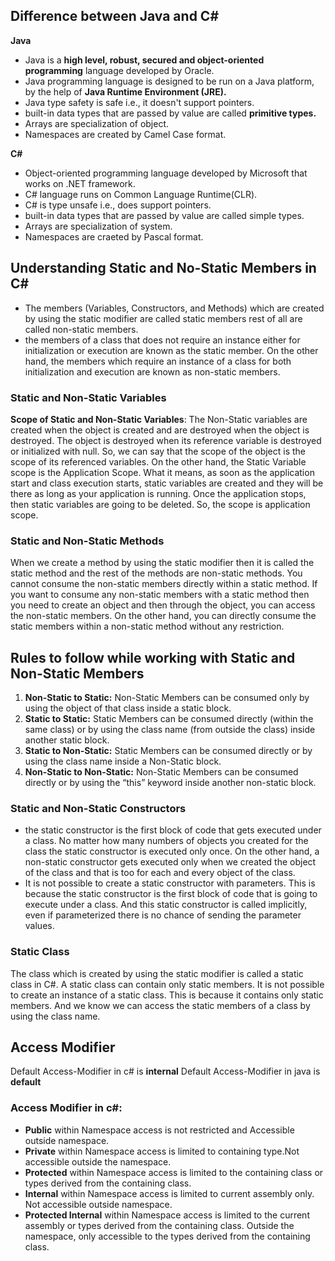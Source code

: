 ## Difference between Java and C#
**Java**
* Java is a **high level, robust, secured and object-oriented programming** language developed by Oracle.
* Java programming language is designed to be run on a Java platform, by the help of **Java Runtime Environment (JRE).**
* Java type safety is safe i.e., it doesn't support pointers.
* built-in data types that are passed by value are called **primitive types.**
* Arrays are specialization of object.
* Namespaces are created by Camel Case format.
  
**C#**
* Object-oriented programming language developed by Microsoft that works on .NET framework.
* C# language runs on Common Language Runtime(CLR).
* C# is type unsafe i.e., does support pointers.
* built-in data types that are passed by value are called simple types.
* Arrays are specialization of system.
* Namespaces are craeted by Pascal format.

## Understanding Static and No-Static Members in C#
* The members (Variables, Constructors, and Methods) which are created by using the static modifier are called static members rest of all are called non-static members.
* the members of a class that does not require an instance either for initialization or execution are known as the static member. On the other hand, the members which require an instance of a class for both initialization and execution are known as non-static members.

### Static and Non-Static Variables
**Scope of Static and Non-Static Variables**: 
  The Non-Static variables are created when the object is created and are destroyed when the object is destroyed. The object is destroyed when its reference variable is     destroyed or initialized with null. So, we can say that the scope of the object is the scope of its referenced variables. On the other hand, the Static Variable scope is the Application Scope. What it means, as soon as the application start and class execution starts, static variables are created and they will be there as long as your application is running. Once the application stops, then static variables are going to be deleted. So, the scope is application scope.

### Static and  Non-Static Methods
When we create a method by using the static modifier then it is called the static method and the rest of the methods are non-static methods. You cannot consume the non-static members directly within a static method. If you want to consume any non-static members with a static method then you need to create an object and then through the object, you can access the non-static members. On the other hand, you can directly consume the static members within a non-static method without any restriction.
## Rules to follow while working with Static and Non-Static Members
1. **Non-Static to Static:** Non-Static Members can be consumed only by using the object of that class inside a static block.
2. **Static to Static:** Static Members can be consumed directly (within the same class) or by using the class name (from outside the class) inside another static block.
3. **Static to Non-Static:** Static Members can be consumed directly or by using the class name inside a Non-Static block.
4. **Non-Static to Non-Static:** Non-Static Members can be consumed directly or by using the “this” keyword inside another non-static block.
### Static and Non-Static Constructors
* the static constructor is the first block of code that gets executed under a class. No matter how many numbers of objects you created for the class the static constructor is executed only once. On the other hand, a non-static constructor gets executed only when we created the object of the class and that is too for each and every object of the class.
* It is not possible to create a static constructor with parameters. This is because the static constructor is the first block of code that is going to execute under a class. And this static constructor is called implicitly, even if parameterized there is no chance of sending the parameter values.
### Static Class
The class which is created by using the static modifier is called a static class in C#. A static class can contain only static members. It is not possible to create an instance of a static class. This is because it contains only static members. And we know we can access the static members of a class by using the class name.
## Access Modifier
Default Access-Modifier in c# is **internal**
Default Access-Modifier in java is **default**
### Access Modifier in c#:                                                           
* **Public** within Namespace access is not restricted and Accessible outside namespace. 
* **Private** within Namespace access is limited to containing type.Not accessible outside the namespace.
* **Protected** within Namespace access is limited to the containing class or types derived from the containing class.                                                          
* **Internal** within Namespace access is limited to current assembly only. Not accessible outside namespace.
* **Protected Internal** within Namespace access is limited to the current assembly or types derived from the containing class. Outside the namespace, only accessible to the types derived from the containing class.
